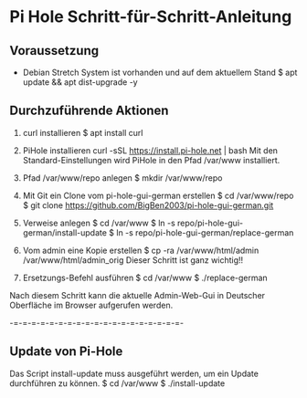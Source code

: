 Pi Hole Schritt-für-Schritt-Anleitung
=====================================
Voraussetzung
-------------
- Debian Stretch System ist vorhanden und auf dem aktuellem Stand
	$ apt update && apt dist-upgrade -y
	
Durchzuführende Aktionen
------------------------
1. curl installieren
	$ apt install curl

2. PiHole installieren
	curl -sSL https://install.pi-hole.net | bash
	Mit den Standard-Einstellungen wird PiHole in den Pfad /var/www installiert.
	
3. Pfad /var/www/repo anlegen
	$ mkdir /var/www/repo
	
4. Mit Git ein Clone vom pi-hole-gui-german erstellen
	$ cd /var/www/repo
	$ git clone https://github.com/BigBen2003/pi-hole-gui-german.git
	
5. Verweise anlegen
	$ cd /var/www
	$ ln -s repo/pi-hole-gui-german/install-update
	$ ln -s repo/pi-hole-gui-german/replace-german
	
6. Vom admin eine Kopie erstellen
	$ cp -ra /var/www/html/admin /var/www/html/admin_orig
	Dieser Schritt ist ganz wichtig!!

7. Ersetzungs-Befehl ausführen
	$ cd /var/www
	$ ./replace-german
	
Nach diesem Schritt kann die aktuelle Admin-Web-Gui in Deutscher Oberfläche im Browser aufgerufen werden.

-=-=-=-=-=-=-=-=-=-=-=-=-=-=-=-=-=-=-=-

Update von Pi-Hole
------------------
Das Script install-update muss ausgeführt werden, um ein Update durchführen zu können.
	$ cd /var/www
	$ ./install-update

